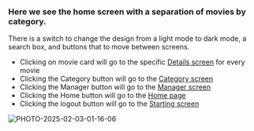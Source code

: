 ### Here we see the home screen with a separation of movies by category.
There is a switch to change the design from a light mode to dark mode, a search box, and buttons that to move between screens.
* Clicking on movie card will go to the specific [Details screen](details_screen_web.md) for every movie
* Clicking the Category button will go to the [Category screen](category_screen_web.md)
* Clicking the Manager button will go to the [Manager screen](manager_screen_web.md)
* Clicking the Home button will go to the [Home page](Home_Page_web.md)
* Clicking the logout button will go to the [Starting screen](Web_Start.md)
  
![PHOTO-2025-02-03-01-16-06](https://github.com/user-attachments/assets/3a525f6c-e825-47ac-ac7c-1d23b5cc3f39)

